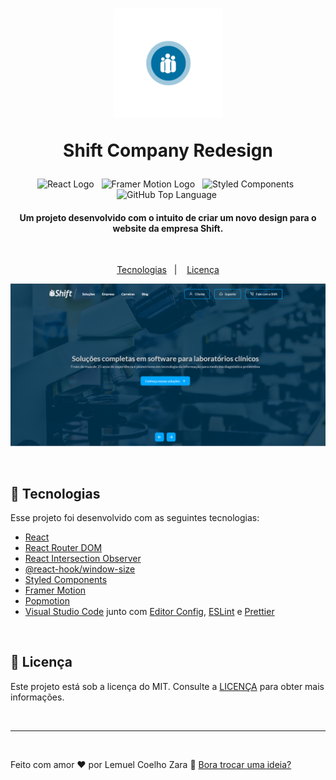 <h1 align="center">
  <img alt="" src=".github/shift.gif" width="175px">
  
  <br>

  Shift Company Redesign
</h1>

<p align="center">
  <img alt="React Logo" src="https://img.shields.io/badge/React.js-v17.0.1-006494?logo=react">&nbsp;&nbsp;
  <img alt="Framer Motion Logo" src="https://img.shields.io/badge/Framer%20Motion-v3.2.2-006494?logo=data:image/png;base64,iVBORw0KGgoAAAANSUhEUgAAACAAAAAgCAQAAADZc7J/AAAAaUlEQVR42s3VwREAIQhDUUtP59iACjvvspyZr0JM1vpVVWpUjOBb8EN4FjxO3ggvlXXB0rq3nypfzitEXMceBUwRT/lFARNE+w2jgA4xsqMo4IU4CZdtlZ2ZzZ3zgSOGU4qDjrOS47br2OZryGNFM/VEAAAAAElFTkSuQmCC">&nbsp;&nbsp;
  <img alt="Styled Components" src="https://img.shields.io/badge/Styled%20Components-v5.2.1-006494?logo=styled-components">&nbsp;&nbsp;
  <img alt="GitHub Top Language" src="https://img.shields.io/github/languages/top/lemuelzara/shift-company.svg?logo=typescript">
  <img alt="">
</p>

<h4 align="center">Um projeto desenvolvido com o intuito de criar um novo design para o website da empresa Shift.
</h4>

<br>

<p align="center">
  <a href="#rocket-tecnologias">Tecnologias</a>&nbsp;&nbsp;&nbsp;|&nbsp;&nbsp;&nbsp;
  <a href="#memo-licença">Licença</a>
</p>

<p align="center">
  <img src=".github/screen.png">
</p>

<br>

## :rocket: Tecnologias

Esse projeto foi desenvolvido com as seguintes tecnologias:

- [React](https://reactjs.org)
- [React Router DOM](https://www.npmjs.com/package/react-router-dom)
- [React Intersection Observer](https://github.com/thebuilder/react-intersection-observer#readme)
- [@react-hook/window-size](https://www.npmjs.com/package/@react-hook/window-size)
- [Styled Components](https://github.com/styled-components/styled-components)
- [Framer Motion](https://github.com/framer/motion)
- [Popmotion](https://github.com/popmotion/popmotion)
- [Visual Studio Code](vscode) junto com [Editor Config](vceditconfig), [ESLint](vceslint) e [Prettier]()

[vscode]: https://code.visualstudio.com/
[vceditconfig]: https://marketplace.visualstudio.com/items?itemName=EditorConfig.EditorConfig
[vceslint]: https://marketplace.visualstudio.com/items?itemName=dbaeumer.vscode-eslint
[vcprettier]: https://marketplace.visualstudio.com/items?itemName=esbenp.prettier-vscode

<br>

## :memo: Licença

Este projeto está sob a licença do MIT. Consulte a [LICENÇA](https://github.com/lemuelzara/shift-company/blob/main/LICENSE) para obter mais informações.

<br>

---

<br>

Feito com amor ♥ por Lemuel Coelho Zara :wave: [Bora trocar uma ideia?](https://linkedin.com/in/lemuelzara)